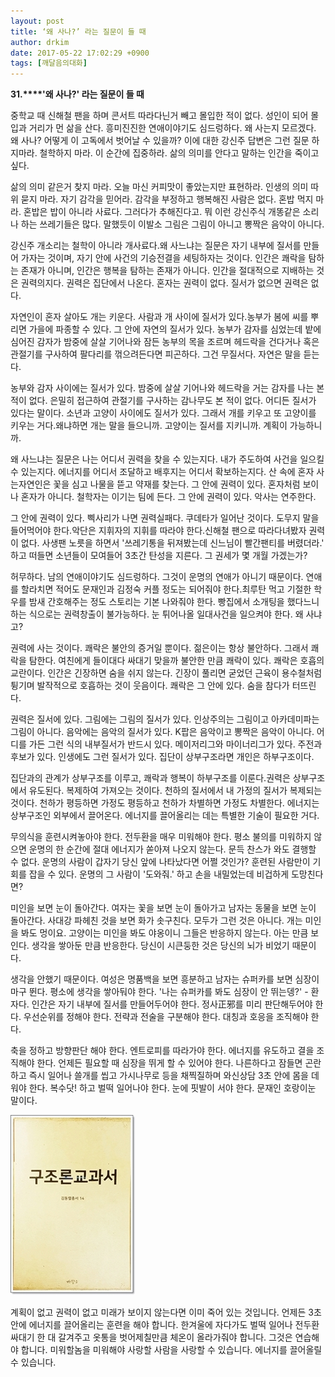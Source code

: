 ```yaml
---
layout: post
title: ‘왜 사나?’ 라는 질문이 들 때
author: drkim
date: 2017-05-22 17:02:29 +0900
tags: [깨달음의대화]
---
```

**31.****'왜 사나?' 라는 질문이 들 때**

  


중학교 때 신해철 팬을 하며 콘서트 따라다닌거 빼고 몰입한 적이 없다. 성인이 되어 몰입과 거리가 먼 삶을 산다. 흥미진진한 연애이야기도 심드렁하다. 왜 사는지 모르겠다. 왜 사나? 어떻게 이 고독에서 벗어날 수 있을까? 이에 대한 강신주 답변은 그런 질문 하지마라. 철학하지 마라. 이 순간에 집중하라. 삶의 의미를 안다고 말하는 인간을 죽이고 싶다. 

  


삶의 의미 같은거 찾지 마라. 오늘 마신 커피맛이 좋았는지만 표현하라. 인생의 의미 따위 묻지 마라. 자기 감각을 믿어라. 감각을 부정하고 행복해진 사람은 없다. 혼밥 먹지 마라. 혼밥은 밥이 아니라 사료다. 그러다가 추해진다고. 뭐 이런 강신주식 개똥같은 소리나 하는 쓰레기들은 많다. 말했듯이 이발소 그림은 그림이 아니고 뽕짝은 음악이 아니다.

  


강신주 개소리는 철학이 아니라 개사료다.왜 사느냐는 질문은 자기 내부에 질서를 만들어 가자는 것이며, 자기 안에 사건의 기승전결을 세팅하자는 것이다. 인간은 쾌락을 탐하는 존재가 아니며, 인간은 행복을 탐하는 존재가 아니다. 인간을 절대적으로 지배하는 것은 권력의지다. 권력은 집단에서 나온다. 혼자는 권력이 없다. 질서가 없으면 권력은 없다.

  


자연인이 혼자 살아도 개는 키운다. 사람과 개 사이에 질서가 있다.농부가 봄에 씨를 뿌리면 가을에 파종할 수 있다. 그 안에 자연의 질서가 있다. 농부가 감자를 심었는데 밭에 심어진 감자가 밤중에 살살 기어나와 잠든 농부의 목을 조르며 헤드락을 건다거나 혹은 관절기를 구사하여 팔다리를 꺾으려든다면 피곤하다. 그건 무질서다. 자연은 말을 듣는다.

  


농부와 감자 사이에는 질서가 있다. 밤중에 살살 기어나와 헤드락을 거는 감자를 나는 본 적이 없다. 은밀히 접근하여 관절기를 구사하는 감나무도 본 적이 없다. 어디든 질서가 있다는 말이다. 소년과 고양이 사이에도 질서가 있다. 그래서 개를 키우고 또 고양이를 키우는 거다.왜냐하면 개는 말을 들으니까. 고양이는 질서를 지키니까. 계획이 가능하니까.

  


왜 사느냐는 질문은 나는 어디서 권력을 찾을 수 있는지다. 내가 주도하여 사건을 일으킬 수 있는지다. 에너지를 어디서 조달하고 배후지는 어디서 확보하는지다. 산 속에 혼자 사는자연인은 꽃을 심고 나물을 뜯고 약재를 찾는다. 그 안에 권력이 있다. 혼자처럼 보이나 혼자가 아니다. 철학자는 이기는 팀에 든다. 그 안에 권력이 있다. 악사는 연주한다.

  


그 안에 권력이 있다. 삑사리가 나면 권력실패다. 쿠데타가 일어난 것이다. 도무지 말을 들어먹어야 한다.악단은 지휘자의 지휘를 따라야 한다.신해철 팬으로 따라다녀봤자 권력이 없다. 사생팬 노릇을 하면서 '쓰레기통을 뒤져봤는데 신느님이 빨간팬티를 버렸더라.' 하고 떠들면 소년들이 모여들어 3초간 탄성을 지른다. 그 권세가 몇 개월 가겠는가?

  


허무하다. 남의 연애이야기도 심드렁하다. 그것이 운명의 연애가 아니기 때문이다. 연애를 할라치면 적어도 문재인과 김정숙 커플 정도는 되어줘야 한다.최루탄 먹고 기절한 학우를 밤새 간호해주는 정도 스토리는 기본 나와줘야 한다. 빵집에서 소개팅을 했다느니 하는 식으로는 권력창출이 불가능하다. 눈 튀어나올 일대사건을 일으켜야 한다. 왜 사냐고?

  


권력에 사는 것이다. 쾌락은 불안의 증거일 뿐이다. 젊은이는 항상 불안하다. 그래서 쾌락을 탐한다. 여친에게 들이대다 싸대기 맞을까 불안한 만큼 쾌락이 있다. 쾌락은 호흡의 교란이다. 인간은 긴장하면 숨을 쉬지 않는다. 긴장이 풀리면 굳었던 근육이 용수철처럼 튕기며 발작적으로 호흡하는 것이 웃음이다. 쾌락은 그 안에 있다. 숨을 참다가 터뜨린다.

  


권력은 질서에 있다. 그림에는 그림의 질서가 있다. 인상주의는 그림이고 아카데미파는 그림이 아니다. 음악에는 음악의 질서가 있다. K팝은 음악이고 뽕짝은 음악이 아니다. 어디를 가든 그런 식의 내부질서가 반드시 있다. 메이저리그와 마이너리그가 있다. 주전과 후보가 있다. 인생에도 그런 질서가 있다. 집단이 상부구조라면 개인은 하부구조이다.

  


집단과의 관계가 상부구조를 이루고, 쾌락과 행복이 하부구조를 이룬다.권력은 상부구조에서 유도된다. 복제하여 가져오는 것이다. 천하의 질서에서 내 가정의 질서가 복제되는 것이다. 천하가 평등하면 가정도 평등하고 천하가 차별하면 가정도 차별한다. 에너지는 상부구조인 외부에서 끌어온다. 에너지를 끌어올리는 데는 특별한 기술이 필요한 거다.

  


무의식을 훈련시켜놓아야 한다. 전두환을 매우 미워해야 한다. 평소 불의를 미워하지 않으면 운명의 한 순간에 절대 에너지가 쏟아져 나오지 않는다. 문득 찬스가 와도 결행할 수 없다. 운명의 사람이 갑자기 당신 앞에 나타났다면 어쩔 것인가? 훈련된 사람만이 기회를 잡을 수 있다. 운명의 그 사람이 '도와줘.' 하고 손을 내밀었는데 비겁하게 도망친다면?

  


미인을 보면 눈이 돌아간다. 여자는 꽃을 보면 눈이 돌아가고 남자는 동물을 보면 눈이 돌아간다. 사대강 파헤친 것을 보면 화가 솟구친다. 모두가 그런 것은 아니다. 개는 미인을 봐도 멍이요. 고양이는 미인을 봐도 야옹이니 그들은 반응하지 않는다. 아는 만큼 보인다. 생각을 쌓아둔 만큼 반응한다. 당신이 시큰둥한 것은 당신의 뇌가 비었기 때문이다.

  


생각을 안했기 때문이다. 여성은 명품백을 보면 흥분하고 남자는 슈퍼카를 보면 심장이 마구 뛴다. 평소에 생각을 쌓아둬야 한다. '나는 슈퍼카를 봐도 심장이 안 뛰는뎅?' - 환자다. 인간은 자기 내부에 질서를 만들어두어야 한다. 정사正邪를 미리 판단해두어야 한다. 우선순위를 정해야 한다. 전략과 전술을 구분해야 한다. 대칭과 호응을 조직해야 한다. 

  


축을 정하고 방향판단 해야 한다. 엔트로피를 따라가야 한다. 에너지를 유도하고 결을 조직해야 한다. 언제든 필요할 때 심장을 뛰게 할 수 있어야 한다. 나른하다고 잠들면 곤란하고 즉시 일어나 쓸개를 씹고 가시나무로 등을 채찍질하며 와신상담 3초 안에 몸을 데워야 한다. 복수닷! 하고 벌떡 일어나야 한다. 눈에 핏발이 서야 한다. 문재인 호랑이눈 말이다. 

  


  



![](/files/attach/images/198/266/848/20170108_234810.jpg)   


  


계획이 없고 권력이 없고 미래가 보이지 않는다면 이미 죽어 있는 것입니다. 언제든 3초 안에 에너지를 끌어올리는 훈련을 해야 합니다. 한겨울에 자다가도 벌떡 일어나 전두환 싸대기 한 대 갈겨주고 옷통을 벗어제칠만큼 체온이 올라가줘야 합니다. 그것은 연습해야 합니다. 미워할놈을 미워해야 사랑할 사람을 사랑할 수 있습니다. 에너지를 끌어올릴 수 있습니다.
